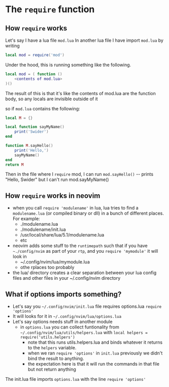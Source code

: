 # The `require` function

## How `require` works
Let's say I have a lua file `mod.lua`
In another lua file I have import `mod.lua` by writing
```lua
local mod = require('mod')
```

Under the hood, this is running something like the following.
```lua
local mod = ( function ()
    <contents of mod.lua>
)()
```
The result of this is that it's like the contents of mod.lua are the function
body, so any locals are invisible outside of it

so if `mod.lua` contains the following:
```lua
local M = {}

local function sayMyName()
    print('Swider')
end

function M.sayHello()
    print('Hello,')
    sayMyName()
end
return M
```

Then in the file where I `require` mod, I can run `mod.sayHello()`  -- prints "Hello, Swider"
but I can't run mod.sayMyName()

## How `require` works in neovim
- when you call `require 'modulename'` in lua, lua tries to find a `modulename.lua` (or compiled binary or dll) in a bunch of different places. For example:
    - ./modulename.lua
    - ./modulename/init.lua
    - /usr/local/share/lua/5.1/modulename.lua
    - etc
- neovim adds some stuff to the `runtimepath` such that if you have `~./config/nvim` as part of your `rtp`, and you `require 'mymodule'` it will look in
    - ~/.config/nvim/lua/mymodule.lua
    - othe rplaces too probably
- the lua/ directory creates a clear separation between your lua config files and other files in your ~/.config/nvim directory

## What if options imports something?
- Let's say you `~/.config/nvim/init.lua` file requires options.lua `require 'options'`
- It will looks for it in `~/.config/nvim/lua/options.lua`
- Let's say options needs stuff in another module
    - in `options.lua` you can collect funtionality from `~/.config/nvim/lua/utils/helpers.lua` with `local helpers = require('utils.helpers')`
        - note that this runs utils.helpers.lua and binds whatever it returns to the `helpers` variable.
        - when we ran `require 'options'` in `init.lua` previously we didn't bind the result to anything.
        - the expectation here is that it will run the commands in that file but not return anything

The init.lua file imports `options.lua` with the line `require 'options'`








